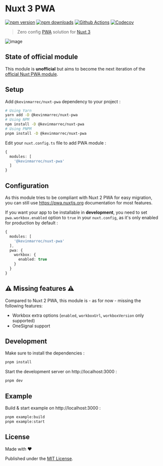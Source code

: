 # Nuxt 3 PWA

[![npm version][npm-version-src]][npm-version-href]
[![npm downloads][npm-downloads-src]][npm-downloads-href]
[![Github Actions][github-actions-src]][github-actions-href]
[![Codecov][codecov-src]][codecov-href]

> Zero config [PWA](https://web.dev/progressive-web-apps) solution for [Nuxt 3](https://v3.nuxtjs.org)

![image](https://user-images.githubusercontent.com/25272043/171139116-b0137f28-f29d-429d-a778-9e8bbe530331.png)

## State of official module

This module is **unofficial** but aims to become the next iteration of the [official Nuxt PWA module](https://github.com/nuxt-community/pwa-module).

## Setup

Add `@kevinmarrec/nuxt-pwa` dependency to your project :

```sh
# Using Yarn
yarn add -D @kevinmarrec/nuxt-pwa
# Using NPM
npm install -D @kevinmarrec/nuxt-pwa
# Using PNPM
pnpm install -D @kevinmarrec/nuxt-pwa
```

Edit your `nuxt.config.ts` file to add PWA module :

```ts
{
  modules: [
    '@kevinmarrec/nuxt-pwa'
  ]
}
```

## Configuration

As this module tries to be compliant with Nuxt 2 PWA for easy migration, you can still use https://pwa.nuxtjs.org documentation for most features.

If you want your app to be installable in **development**, you need to set `pwa.workbox.enabled` option to `true` in your `nuxt.config`, as it's only enabled for production by default :

```ts
{
  modules: [
    '@kevinmarrec/nuxt-pwa'
  ],
  pwa: {
    workbox: {
      enabled: true
    }
  }
}
```

## ⚠️ Missing features ⚠️

Compared to Nuxt 2 PWA, this module is - as for now - missing the following features:
- Workbox extra options (`enabled`, `workboxUrl`, `workboxVersion` only supported)
- OneSignal support

## Development

Make sure to install the dependencies :

```sh
pnpm install
```

Start the development server on http://localhost:3000 :

```sh
pnpm dev
```

## Example

Build & start example on http://localhost:3000 :

```sh
pnpm example:build
pnpm example:start
```

## License

Made with ❤️

Published under the [MIT License](./LICENCE).

<!-- Badges -->

[npm-version-src]: https://img.shields.io/npm/v/@kevinmarrec/nuxt-pwa?style=flat-square
[npm-version-href]: https://npmjs.com/package/@kevinmarrec/nuxt-pwa
[npm-downloads-src]: https://img.shields.io/npm/dm/@kevinmarrec/nuxt-pwa?style=flat-square
[npm-downloads-href]: https://npmjs.com/package/@kevinmarrec/nuxt-pwa
[github-actions-src]: https://img.shields.io/github/workflow/status/kevinmarrec/nuxt-pwa-module/CI?style=flat-square
[github-actions-href]: https://github.com/kevinmarrec/nuxt-pwa-module/actions?query=workflow%3Aci
[codecov-src]: https://img.shields.io/codecov/c/gh/kevinmarrec/nuxt-pwa-module/main?style=flat-square
[codecov-href]: https://codecov.io/gh/kevinmarrec/nuxt-pwa
